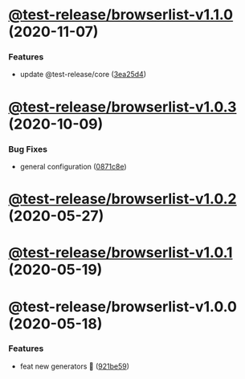 # [@test-release/browserlist-v1.1.0](https://github.com/developer239/test-release/compare/@test-release/browserlist-v1.0.3...@test-release/browserlist-v1.1.0) (2020-11-07)


### Features

* update @test-release/core ([3ea25d4](https://github.com/developer239/test-release/commit/3ea25d446d3f24bdba0dd8dd3a21109639c125e0))

# [@test-release/browserlist-v1.0.3](https://github.com/developer239/test-release/compare/@test-release/browserlist-v1.0.2...@test-release/browserlist-v1.0.3) (2020-10-09)


### Bug Fixes

* general configuration ([0871c8e](https://github.com/developer239/test-release/commit/0871c8e20b441a959ba4db381b39141682024d87))

# [@test-release/browserlist-v1.0.2](https://github.com/developer239/test-release/compare/@test-release/browserlist-v1.0.1...@test-release/browserlist-v1.0.2) (2020-05-27)

# [@test-release/browserlist-v1.0.1](https://github.com/developer239/test-release/compare/@test-release/browserlist-v1.0.0...@test-release/browserlist-v1.0.1) (2020-05-19)

# @test-release/browserlist-v1.0.0 (2020-05-18)


### Features

* feat new generators 🚀 ([921be59](https://github.com/developer239/test-release/commit/921be594daa33c441152bedeadd92f62c386b32a))
